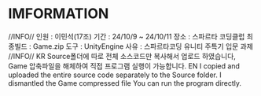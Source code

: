 # IMFORMATION

//INFO//
인원 : 이민석(17조)
기간 : 24/10/9 ~ 24/10/11
장소 : 스파르타 코딩클럽
최종빌드 : Game.zip
도구 : UnityEngine
사유 : 스파르타코딩 유니티 주특기 입문 과제
//INFO//
KR
Source폴더에 따로 전체 소스코드만 복사해서 업로드 하였습니다, Game 압축파일을 해체하여
직접 프로그램 실행이 가능합니다.
EN
I copied and uploaded the entire source code separately to the Source folder. I dismantled the Game compressed file
You can run the program directly.
